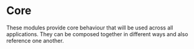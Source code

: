 # Core

These modules provide core behaviour that will be used across all applications. They can be composed together in
different ways and also reference one another.
